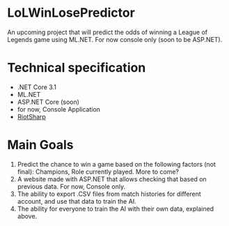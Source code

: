 # LoLWinLosePredictor
An upcoming project that will predict the odds of winning a League of Legends game using ML.NET. For now console only (soon to be ASP.NET).

# Technical specification
- .NET Core 3.1
- ML.NET
- ASP.NET Core (soon)
- for now, Console Application
- [RiotSharp](https://github.com/BenFradet/RiotSharp)

# Main Goals
1. Predict the chance to win a game based on the following factors (not final): Champions, Role currently played. More to come?
2. A website made with ASP.NET that allows checking that based on previous data. For now, Console only.
3. The ability to export .CSV files from match histories for different account, and use that data to train the AI.
4. The ability for everyone to train the AI with their own data, explained above.
